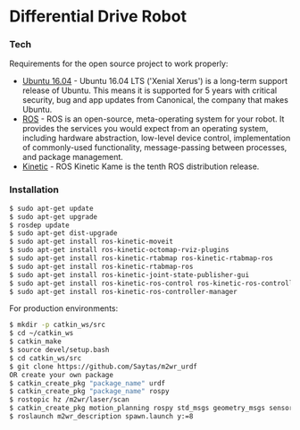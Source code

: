 # Differential Drive Robot

### Tech

Requirements for the open source project to work properly:

* [Ubuntu 16.04] - Ubuntu 16.04 LTS ('Xenial Xerus') is a long-term support release of Ubuntu. This means it is supported for 5 years with critical security, bug and app updates from Canonical, the company that makes Ubuntu.
* [ROS] - ROS is an open-source, meta-operating system for your robot. It provides the services you would expect from an operating system, including hardware abstraction, low-level device control, implementation of commonly-used functionality, message-passing between processes, and package management.
* [Kinetic] - ROS Kinetic Kame is the tenth ROS distribution release.

### Installation

```sh
$ sudo apt-get update
$ sudo apt-get upgrade
$ rosdep update
$ sudo apt-get dist-upgrade
$ sudo apt-get install ros-kinetic-moveit
$ sudo apt-get install ros-kinetic-octomap-rviz-plugins
$ sudo apt-get install ros-kinetic-rtabmap ros-kinetic-rtabmap-ros
$ sudo apt-get install ros-kinetic-rtabmap-ros
$ sudo apt-get install ros-kinetic-joint-state-publisher-gui
$ sudo apt-get install ros-kinetic-ros-control ros-kinetic-ros-controllers
$ sudo apt-get install ros-kinetic-ros-controller-manager
```

For production environments:

```sh
$ mkdir -p catkin_ws/src
$ cd ~/catkin_ws
$ catkin_make
$ source devel/setup.bash
$ cd catkin_ws/src
$ git clone https://github.com/Saytas/m2wr_urdf
OR create your own package
$ catkin_create_pkg "package_name" urdf
$ catkin_create_pkg "package_name" rospy
$ rostopic hz /m2wr/laser/scan
$ catkin_create_pkg motion_planning rospy std_msgs geometry_msgs sensor_msgs
$ roslaunch m2wr_description spawn.launch y:=8
```

   [Ubuntu 16.04]: <https://releases.ubuntu.com/16.04/>
   [ROS]: <https://www.ros.org/>
   [Kinetic]: <http://wiki.ros.org/kinetic>
